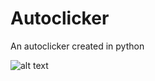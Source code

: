 # Autoclicker
An autoclicker created in python

![alt text](https://github.com/NeKroFR/README-files/blob/main/1432461410_More%20more.gif)
